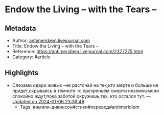 # Endow the Living – with the Tears –

## Metadata
- Author: [antimeridiem.livejournal.com]()
- Title: Endow the Living – with the Tears –
- Reference: https://antimeridiem.livejournal.com/2377275.html
- Category: #article

## Highlights
- Слезами одари живых –не расточай на тех,кто мертв и больше не придет,скрываясь в темноте –с презреньем смерти неземнымони спокойно ждут,пока заботой окружишь,тех, кто остался тут. — [Updated on 2024-01-06 23:39:46](https://hyp.is/uoz6wKzTEe6N_wO03P6Zew/antimeridiem.livejournal.com/2377275.html)
   - Tags: #эмили-дикинсон#стихи#перевод#antimeridiem
